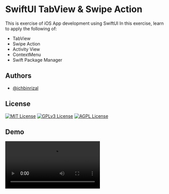 
# SwiftUI TabView & Swipe Action

This is exercise of iOS App development using SwiftUI
In this exercise, learn to apply the following of:

- TabView
- Swipe Action
- Activity View
- ContextMenu
- Swift Package Manager


## Authors

- [@ichbinrizal](https://github.com/ichbinrizal)


## License


[![MIT License](https://img.shields.io/badge/License-MIT-green.svg)](https://choosealicense.com/licenses/mit/)
[![GPLv3 License](https://img.shields.io/badge/License-GPL%20v3-yellow.svg)](https://opensource.org/licenses/)
[![AGPL License](https://img.shields.io/badge/license-AGPL-blue.svg)](http://www.gnu.org/licenses/agpl-3.0)


## Demo
![DEMO](https://res.cloudinary.com/deljm4syl/video/upload/v1670062581/iswift/demo_-_01_qp9rfm.mp4)


